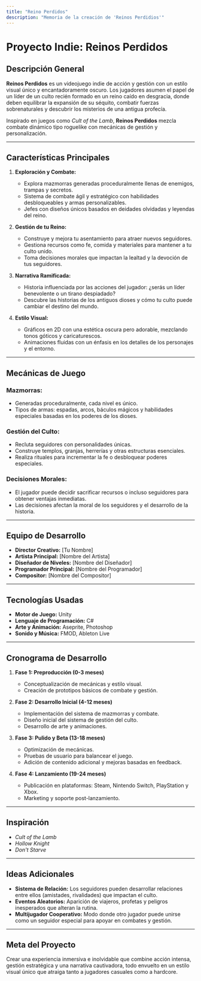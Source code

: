 ```yaml
---
title: "Reino Perdidos"
description: "Memoria de la creación de 'Reinos Perdidios'"
---
```


# **Proyecto Indie: Reinos Perdidos**

## **Descripción General**
**Reinos Perdidos** es un videojuego indie de acción y gestión con un estilo visual único y encantadoramente oscuro. Los jugadores asumen el papel de un líder de un culto recién formado en un reino caído en desgracia, donde deben equilibrar la expansión de su séquito, combatir fuerzas sobrenaturales y descubrir los misterios de una antigua profecía.

Inspirado en juegos como *Cult of the Lamb*, **Reinos Perdidos** mezcla combate dinámico tipo roguelike con mecánicas de gestión y personalización.

---

## **Características Principales**
1. **Exploración y Combate:**
   - Explora mazmorras generadas proceduralmente llenas de enemigos, trampas y secretos.
   - Sistema de combate ágil y estratégico con habilidades desbloqueables y armas personalizables.
   - Jefes con diseños únicos basados en deidades olvidadas y leyendas del reino.

2. **Gestión de tu Reino:**
   - Construye y mejora tu asentamiento para atraer nuevos seguidores.
   - Gestiona recursos como fe, comida y materiales para mantener a tu culto unido.
   - Toma decisiones morales que impactan la lealtad y la devoción de tus seguidores.

3. **Narrativa Ramificada:**
   - Historia influenciada por las acciones del jugador: ¿serás un líder benevolente o un tirano despiadado?
   - Descubre las historias de los antiguos dioses y cómo tu culto puede cambiar el destino del mundo.

4. **Estilo Visual:**
   - Gráficos en 2D con una estética oscura pero adorable, mezclando tonos góticos y caricaturescos.
   - Animaciones fluidas con un énfasis en los detalles de los personajes y el entorno.

---

## **Mecánicas de Juego**
### **Mazmorras:**
- Generadas proceduralmente, cada nivel es único.
- Tipos de armas: espadas, arcos, báculos mágicos y habilidades especiales basadas en los poderes de los dioses.

### **Gestión del Culto:**
- Recluta seguidores con personalidades únicas.
- Construye templos, granjas, herrerías y otras estructuras esenciales.
- Realiza rituales para incrementar la fe o desbloquear poderes especiales.

### **Decisiones Morales:**
- El jugador puede decidir sacrificar recursos o incluso seguidores para obtener ventajas inmediatas.
- Las decisiones afectan la moral de los seguidores y el desarrollo de la historia.

---

## **Equipo de Desarrollo**
- **Director Creativo:** [Tu Nombre]
- **Artista Principal:** [Nombre del Artista]
- **Diseñador de Niveles:** [Nombre del Diseñador]
- **Programador Principal:** [Nombre del Programador]
- **Compositor:** [Nombre del Compositor]

---

## **Tecnologías Usadas**
- **Motor de Juego:** Unity
- **Lenguaje de Programación:** C#
- **Arte y Animación:** Aseprite, Photoshop
- **Sonido y Música:** FMOD, Ableton Live

---

## **Cronograma de Desarrollo**
1. **Fase 1: Preproducción (0-3 meses)**
   - Conceptualización de mecánicas y estilo visual.
   - Creación de prototipos básicos de combate y gestión.

2. **Fase 2: Desarrollo Inicial (4-12 meses)**
   - Implementación del sistema de mazmorras y combate.
   - Diseño inicial del sistema de gestión del culto.
   - Desarrollo de arte y animaciones.

3. **Fase 3: Pulido y Beta (13-18 meses)**
   - Optimización de mecánicas.
   - Pruebas de usuario para balancear el juego.
   - Adición de contenido adicional y mejoras basadas en feedback.

4. **Fase 4: Lanzamiento (19-24 meses)**
   - Publicación en plataformas: Steam, Nintendo Switch, PlayStation y Xbox.
   - Marketing y soporte post-lanzamiento.

---

## **Inspiración**
- *Cult of the Lamb*  
- *Hollow Knight*  
- *Don't Starve*

---

## **Ideas Adicionales**
- **Sistema de Relación:** Los seguidores pueden desarrollar relaciones entre ellos (amistades, rivalidades) que impactan el culto.  
- **Eventos Aleatorios:** Aparición de viajeros, profetas y peligros inesperados que alteran la rutina.  
- **Multijugador Cooperativo:** Modo donde otro jugador puede unirse como un seguidor especial para apoyar en combates y gestión.  

---

## **Meta del Proyecto**
Crear una experiencia inmersiva e inolvidable que combine acción intensa, gestión estratégica y una narrativa cautivadora, todo envuelto en un estilo visual único que atraiga tanto a jugadores casuales como a hardcore.  
